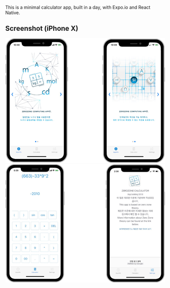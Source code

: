 This is a minimal calculator app, built in a day, with Expo.io and React Native. 

## Screenshot (iPhone X)
![ios Screenshot](./intro1.png)
![ios Screenshot](./intro2.png)

